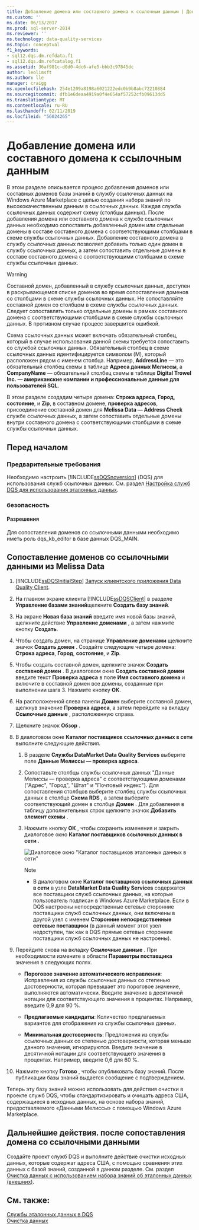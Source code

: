 ```yaml
---
title: Добавление домена или составного домена к ссылочным данным | Документация Майкрософт
ms.custom: ''
ms.date: 06/13/2017
ms.prod: sql-server-2014
ms.reviewer: ''
ms.technology: data-quality-services
ms.topic: conceptual
f1_keywords:
- sql12.dqs.dm.refdata.f1
- sql12.dqs.dm.refcatalog.f1
ms.assetid: 36af981c-d0d0-4dc6-afe5-bbb3c97845dc
author: leolimsft
ms.author: lle
manager: craigg
ms.openlocfilehash: 254e1209a8198a6021222edc0b9b8abc72210884
ms.sourcegitcommit: dfb1e6deaa4919a0f4e654af57252cfb09613dd5
ms.translationtype: MT
ms.contentlocale: ru-RU
ms.lasthandoff: 02/11/2019
ms.locfileid: "56024265"
---
```

# <a name="attach-a-domain-or-composite-domain-to-reference-data"></a>Добавление домена или составного домена к ссылочным данным
  В этом разделе описывается процесс добавления доменов или составных доменов базы знаний в службу ссылочных данных на Windows Azure Marketplace с целью создания набора знаний по высококачественным данным в ссылочных данных. Каждая служба ссылочных данных содержит схему (столбцы данных). После добавления домена или составного домена к службе ссылочных данных необходимо сопоставить добавленный домен или отдельные домены в составе составного домена с соответствующими столбцами в схеме службы ссылочных данных. Добавление составного домена в службу ссылочных данных позволяет добавить только один домен в службу ссылочных данных, а затем сопоставить отдельные домены в составе составного домена с соответствующими столбцами в схеме службы ссылочных данных.  
  
> [!WARNING]  
>  Составной домен, добавленный в службу ссылочных данных, доступен в раскрывающемся списке доменов во время сопоставления доменов со столбцами в схеме службы ссылочных данных. Не сопоставляйте составной домен со столбцом в схеме службы ссылочных данных. Следует сопоставлять только отдельные домены в рамках составного домена с соответствующими столбцами в схеме службы ссылочных данных. В противном случае процесс завершится ошибкой.  
  
 Схема ссылочных данных может включать обязательный столбец, который в случае использования данной схемы требуется сопоставить со службой ссылочных данных. Обязательный столбец в схеме ссылочных данных идентифицируется символом (M), который расположен рядом с именем столбца. Например, **AddressLine** — это обязательный столбец схемы в таблице **Адреса данных Мелиссы**, а **CompanyName** — обязательный столбец схемы в таблице **Digital Trowel Inc. — американские компании и профессиональные данные для пользователей SQL**.  
  
 В этом разделе создадим четыре домена: **Строка адреса**, **Город**, **состояние**, и **Zip**, в составном домене, **проверка адресов**, присоединение составной домен для **Melissa Data — Address Check** службе ссылочных данных, а затем сопоставить отдельные домены внутри составного домена с соответствующими столбцами в схеме службы ссылочных данных.  
  
## <a name="before-you-begin"></a>Перед началом  
  
###  <a name="Prerequisites"></a> Предварительные требования  
 Необходимо настроить [!INCLUDE[ssDQSnoversion](../includes/ssdqsnoversion-md.md)] (DQS) для использования служб ссылочных данных. См. раздел [Настройка служб DQS для использования эталонных данных](../../2014/data-quality-services/configure-dqs-to-use-reference-data.md).  
  
###  <a name="Security"></a> безопасность  
  
#### <a name="permissions"></a>Разрешения  
 Для сопоставления доменов со ссылочными данными необходимо иметь роль dqs_kb_editor в базе данных DQS_MAIN.  
  
##  <a name="Map"></a> Сопоставление доменов со ссылочными данными из Melissa Data  
  
1.  [!INCLUDE[ssDQSInitialStep](../includes/ssdqsinitialstep-md.md)] [Запуск клиентского приложения Data Quality Client](../../2014/data-quality-services/run-the-data-quality-client-application.md).  
  
2.  На главном экране клиента [!INCLUDE[ssDQSClient](../includes/ssdqsclient-md.md)] в разделе **Управление базами знаний**щелкните **Создать базу знаний**.  
  
3.  На экране **Новая база знаний** введите имя новой базы знаний, щелкните действие **Управление доменами** , а затем нажмите кнопку **Создать**.  
  
4.  Чтобы создать домен, на странице **Управление доменами** щелкните значок **Создать домен** . Создайте следующие четыре домена: **Строка адреса**, **Город**, **состояние**, и **Zip**.  
  
5.  Чтобы создать составной домен, щелкните значок **Создать составной домен** . В диалоговом окне **Создать составной домен** введите текст **Проверка адреса** в поле **Имя составного домена** и включите в составной домен все домены, созданные при выполнении шага 3. Нажмите кнопку **ОК**.  
  
6.  На расположенной слева панели **Домен** выберите составной домен, щелкнув значение **Проверка адреса**, а затем перейдите на вкладку **Ссылочные данные** , расположенную справа.  
  
7.  Щелкните значок **Обзор** .  
  
8.  В диалоговом окне **Каталог поставщиков ссылочных данных в сети** выполните следующие действия.  
  
    1.  В разделе **Службы DataMarket Data Quality Services** выберите поле **Данные Мелиссы — проверка адреса**.  
  
    2.  Сопоставьте столбцы службы ссылочных данных "Данные Мелиссы — проверка адреса" с соответствующими доменами ("Адрес", "Город", "Штат" и "Почтовый индекс"). Для сопоставления столбцов выберите столбец службы ссылочных данных в столбце **Схема RDS** , а затем выберите соответствующий домен в столбце **Домен** . Для добавления в таблицу дополнительных строк щелкните значок **Добавить элемент схемы** .  
  
    3.  Нажмите кнопку **ОК** , чтобы сохранить изменения и закрыть диалоговое окно **Каталог поставщиков ссылочных данных в сети** .  
  
         ![Диалоговое окно "Каталог поставщиков эталонных данных в сети"](../../2014/data-quality-services/media/dqs-onlinereferencedataproviderscatalog.gif "Диалоговое окно \"Каталог поставщиков эталонных данных в сети\"")  
  
        > [!NOTE]  
        >  -   В диалоговом окне **Каталог поставщиков ссылочных данных в сети** в узле **DataMarket Data Quality Services** содержатся все поставщики служб ссылочных данных, на которые пользователь подписан в Windows Azure Marketplace. Если в DQS настроены непосредственные сетевые сторонние поставщики служб ссылочных данных, они включены в другой узел с именем **Сторонние непосредственные сетевые поставщики** (в данный момент этот узел недоступен, так как в DQS прямые сетевые сторонние поставщики служб ссылочных данных не настроены).  
  
9. Перейдите снова на вкладку **Ссылочные данные** . При необходимости измените в области **Параметры поставщика** значения в следующих полях.  
  
    -   **Пороговое значение автоматического исправления**: Исправления из службы ссылочных данных со степенью достоверности, которая превышает это пороговое значение, выполняются автоматически. Введите значение в десятичной нотации для соответствующего значения в процентах. Например, введите 0,9 для 90 %.  
  
    -   **Предлагаемые кандидаты**: Количество предлагаемых вариантов для отображения из службы ссылочных данных.  
  
    -   **Минимальная достоверность**: Предложения из службы ссылочных данных со степенью достоверности, которая меньше данного значения, игнорируются. Введите значение в десятичной нотации для соответствующего значения в процентах. Например, введите 0,6 для 60 %.  
  
10. Нажмите кнопку **Готово** , чтобы опубликовать базу знаний. После публикации базы знаний выдается сообщение с подтверждением.  
  
 Теперь эту базу знаний можно использовать для действия очистки в проекте служб DQS, чтобы стандартизировать и очищать адреса США, содержащиеся в исходных данных, на основе набора знаний, предоставляемого «Данными Мелиссы» с помощью Windows Azure Marketplace.  
  
##  <a name="FollowUp"></a> Дальнейшие действия. после сопоставления домена со ссылочными данными  
 Создайте проект служб DQS и выполните действие очистки исходных данных, которые содержат адреса США, с помощью сравнения этих данных с базой знаний, созданной в данном разделе. См. раздел [Очистка данных с использованием набора знаний об эталонных данных &#40;внешних&#41;](../../2014/data-quality-services/cleanse-data-using-reference-data-external-knowledge.md).  
  
## <a name="see-also"></a>См. также:  
 [Службы эталонных данных в DQS](../../2014/data-quality-services/reference-data-services-in-dqs.md)   
 [Очистка данных](../../2014/data-quality-services/data-cleansing.md)  
  
  

